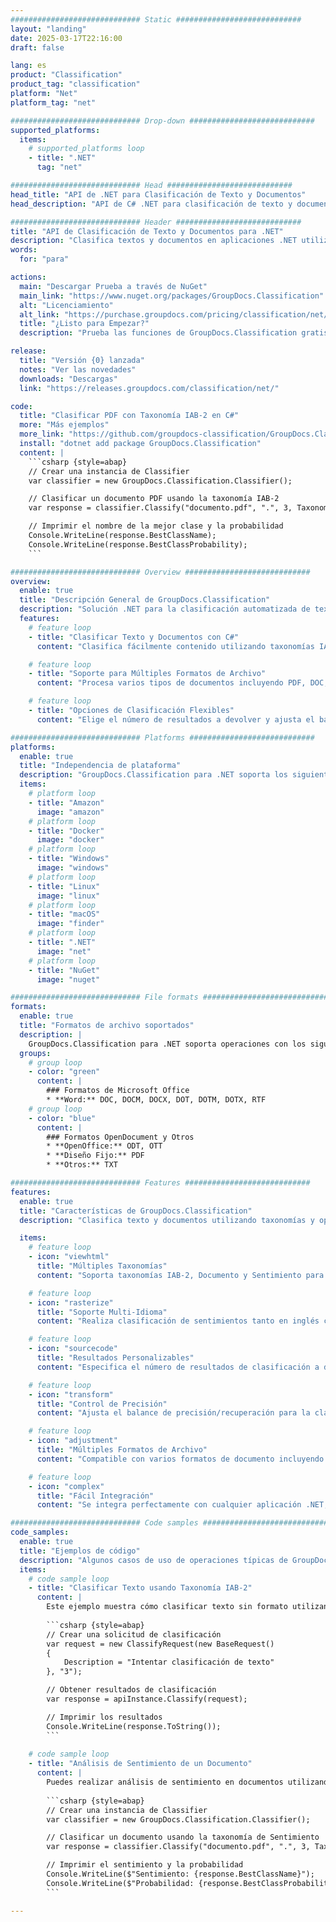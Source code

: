 ```yaml
---
############################# Static ############################
layout: "landing"
date: 2025-03-17T22:16:00
draft: false

lang: es
product: "Classification"
product_tag: "classification"
platform: "Net"
platform_tag: "net"

############################# Drop-down ############################
supported_platforms:
  items:
    # supported_platforms loop
    - title: ".NET"
      tag: "net"

############################# Head ############################
head_title: "API de .NET para Clasificación de Texto y Documentos"
head_description: "API de C# .NET para clasificación de texto y documentos utilizando taxonomías IAB-2, Documento y Sentimiento. Clasifica contenido en varios formatos incluyendo PDF, DOC, DOCX, RTF y TXT."

############################# Header ############################
title: "API de Clasificación de Texto y Documentos para .NET"
description: "Clasifica textos y documentos en aplicaciones .NET utilizando múltiples taxonomías."
words:
  for: "para"

actions:
  main: "Descargar Prueba a través de NuGet"
  main_link: "https://www.nuget.org/packages/GroupDocs.Classification"
  alt: "Licenciamiento"
  alt_link: "https://purchase.groupdocs.com/pricing/classification/net/"
  title: "¿Listo para Empezar?"
  description: "Prueba las funciones de GroupDocs.Classification gratis o solicita una licencia"

release:
  title: "Versión {0} lanzada"
  notes: "Ver las novedades"
  downloads: "Descargas"
  link: "https://releases.groupdocs.com/classification/net/"

code:
  title: "Clasificar PDF con Taxonomía IAB-2 en C#"
  more: "Más ejemplos"
  more_link: "https://github.com/groupdocs-classification/GroupDocs.Classification-for-.NET"
  install: "dotnet add package GroupDocs.Classification"
  content: |
    ```csharp {style=abap}   
    // Crear una instancia de Classifier
    var classifier = new GroupDocs.Classification.Classifier();

    // Clasificar un documento PDF usando la taxonomía IAB-2
    var response = classifier.Classify("documento.pdf", ".", 3, Taxonomy.Iab2);

    // Imprimir el nombre de la mejor clase y la probabilidad
    Console.WriteLine(response.BestClassName);
    Console.WriteLine(response.BestClassProbability);
    ```

############################# Overview ############################
overview:
  enable: true
  title: "Descripción General de GroupDocs.Classification"
  description: "Solución .NET para la clasificación automatizada de texto y documentos utilizando varias taxonomías."
  features:
    # feature loop
    - title: "Clasificar Texto y Documentos con C#"
      content: "Clasifica fácilmente contenido utilizando taxonomías IAB-2, Documento y Sentimiento con GroupDocs.Classification para .NET."

    # feature loop
    - title: "Soporte para Múltiples Formatos de Archivo"
      content: "Procesa varios tipos de documentos incluyendo PDF, DOC, DOCX, RTF, TXT y más."

    # feature loop
    - title: "Opciones de Clasificación Flexibles"
      content: "Elige el número de resultados a devolver y ajusta el balance de precisión/recuperación para la taxonomía de Documentos."

############################# Platforms ############################
platforms:
  enable: true
  title: "Independencia de plataforma"
  description: "GroupDocs.Classification para .NET soporta los siguientes sistemas operativos, frameworks y gestores de paquetes"
  items:
    # platform loop
    - title: "Amazon"
      image: "amazon"
    # platform loop
    - title: "Docker"
      image: "docker"
    # platform loop
    - title: "Windows"
      image: "windows"
    # platform loop
    - title: "Linux"
      image: "linux"
    # platform loop
    - title: "macOS"
      image: "finder"
    # platform loop
    - title: ".NET"
      image: "net"
    # platform loop
    - title: "NuGet"
      image: "nuget"

############################# File formats ############################
formats:
  enable: true
  title: "Formatos de archivo soportados"
  description: |
    GroupDocs.Classification para .NET soporta operaciones con los siguientes [formatos de archivo](https://docs.groupdocs.com/classification/net/supported-document-formats/).
  groups:
    # group loop
    - color: "green"
      content: |
        ### Formatos de Microsoft Office
        * **Word:** DOC, DOCM, DOCX, DOT, DOTM, DOTX, RTF
    # group loop
    - color: "blue"
      content: |
        ### Formatos OpenDocument y Otros
        * **OpenOffice:** ODT, OTT
        * **Diseño Fijo:** PDF
        * **Otros:** TXT

############################# Features ############################
features:
  enable: true
  title: "Características de GroupDocs.Classification"
  description: "Clasifica texto y documentos utilizando taxonomías y opciones avanzadas."

  items:
    # feature loop
    - icon: "viewhtml"
      title: "Múltiples Taxonomías"
      content: "Soporta taxonomías IAB-2, Documento y Sentimiento para una clasificación versátil."

    # feature loop
    - icon: "rasterize"
      title: "Soporte Multi-Idioma"
      content: "Realiza clasificación de sentimientos tanto en inglés como en chino."

    # feature loop
    - icon: "sourcecode"
      title: "Resultados Personalizables"
      content: "Especifica el número de resultados de clasificación a devolver."

    # feature loop
    - icon: "transform"
      title: "Control de Precisión"
      content: "Ajusta el balance de precisión/recuperación para la clasificación de taxonomía de Documentos."

    # feature loop
    - icon: "adjustment"
      title: "Múltiples Formatos de Archivo"
      content: "Compatible con varios formatos de documento incluyendo PDF, DOC, DOCX, RTF y TXT."

    # feature loop
    - icon: "complex"
      title: "Fácil Integración"
      content: "Se integra perfectamente con cualquier aplicación .NET, incluyendo ASP.NET y aplicaciones Windows."

############################# Code samples ############################
code_samples:
  enable: true
  title: "Ejemplos de código"
  description: "Algunos casos de uso de operaciones típicas de GroupDocs.Classification para .NET"
  items:
    # code sample loop
    - title: "Clasificar Texto usando Taxonomía IAB-2"
      content: |
        Este ejemplo muestra cómo clasificar texto sin formato utilizando la taxonomía IAB-2:
        
        ```csharp {style=abap}
        // Crear una solicitud de clasificación
        var request = new ClassifyRequest(new BaseRequest()
        {
            Description = "Intentar clasificación de texto"
        }, "3");

        // Obtener resultados de clasificación
        var response = apiInstance.Classify(request);

        // Imprimir los resultados
        Console.WriteLine(response.ToString());
        ```
        
    # code sample loop
    - title: "Análisis de Sentimiento de un Documento"
      content: |
        Puedes realizar análisis de sentimiento en documentos utilizando la taxonomía de Sentimiento:
        
        ```csharp {style=abap}
        // Crear una instancia de Classifier
        var classifier = new GroupDocs.Classification.Classifier();

        // Clasificar un documento usando la taxonomía de Sentimiento
        var response = classifier.Classify("documento.pdf", ".", 3, Taxonomy.Sentiment);

        // Imprimir el sentimiento y la probabilidad
        Console.WriteLine($"Sentimiento: {response.BestClassName}");
        Console.WriteLine($"Probabilidad: {response.BestClassProbability}");
        ```

---
```

